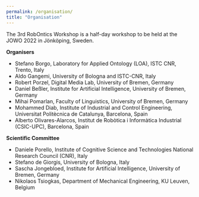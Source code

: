 ```yaml
---
permalink: /organisation/
title: "Organisation"
---
```


The 3rd RobOntics Workshop is a half-day workshop to be held at the JOWO 2022 in Jönköping, Sweden.

**Organisers**

- Stefano Borgo, Laboratory for Applied Ontology (LOA), ISTC CNR, Trento, Italy
- Aldo Gangemi, University of Bologna and ISTC-CNR, Italy
- Robert Porzel, Digital Media Lab, University of Bremen, Germany
- Daniel Beßler, Institute for Artificial Intelligence, University of Bremen, Germany
- Mihai Pomarlan, Faculty of Linguistics, University of Bremen, Germany
- Mohammed Diab, Institute of Industrial and Control Engineering, Universitat Politècnica de Catalunya, Barcelona, Spain
- Alberto Olivares-Alarcos, Institut de Robòtica i Informàtica Industrial (CSIC-UPC), Barcelona, Spain

**Scientific Committee**

- Daniele Porello, Institute of Cognitive Science and Technologies National Research Council (CNR), Italy
- Stefano de Giorgis, University of Bologna, Italy
- Sascha Jongebloed, Institute for Artificial Intelligence, University of Bremen, Germany
- Nikolaos Tsiogkas, Department of Mechanical Engineering, KU Leuven, Belgium
